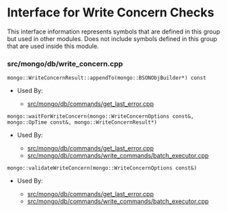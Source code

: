 
# Interface for Write Concern Checks
This interface information represents symbols that are defined in this group but used in other modules.  Does not include symbols defined in this group that are used inside this module.

### src/mongo/db/write\_concern.cpp

<div></div>

    mongo::WriteConcernResult::appendTo(mongo::BSONObjBuilder*) const

- Used By:

    - [src/mongo/db/commands/get\_last\_error.cpp](../../../../queries/database\_commands)

<div></div>

    mongo::waitForWriteConcern(mongo::WriteConcernOptions const&, mongo::OpTime const&, mongo::WriteConcernResult*)

- Used By:

    - [src/mongo/db/commands/get\_last\_error.cpp](../../../../queries/database\_commands)
    - [src/mongo/db/commands/write\_commands/batch\_executor.cpp](../../../../network/write\_commands)

<div></div>

    mongo::validateWriteConcern(mongo::WriteConcernOptions const&)

- Used By:

    - [src/mongo/db/commands/get\_last\_error.cpp](../../../../queries/database\_commands)
    - [src/mongo/db/commands/write\_commands/batch\_executor.cpp](../../../../network/write\_commands)
